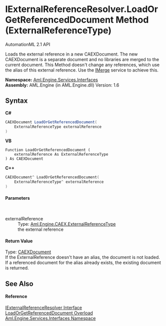 # IExternalReferenceResolver.LoadOrGetReferencedDocument Method (ExternalReferenceType)
AutomationML 2.1 API 

Loads the external reference in a new CAEXDocument. The new CAEXDocument is a separate document and no libraries are merged to the current document. This Method doesn't change any references, which use the alias of this external reference. Use the <a href="T_Aml_Engine_Services_Interfaces_IMerge">IMerge</a> service to achieve this.

**Namespace:**&nbsp;<a href="N_Aml_Engine_Services_Interfaces">Aml.Engine.Services.Interfaces</a><br />**Assembly:**&nbsp;AML.Engine (in AML.Engine.dll) Version: 1.6

## Syntax

**C#**<br />
``` C#
CAEXDocument LoadOrGetReferencedDocument(
	ExternalReferenceType externalReference
)
```

**VB**<br />
``` VB
Function LoadOrGetReferencedDocument ( 
	externalReference As ExternalReferenceType
) As CAEXDocument
```

**C++**<br />
``` C++
CAEXDocument^ LoadOrGetReferencedDocument(
	ExternalReferenceType^ externalReference
)
```


#### Parameters
&nbsp;<dl><dt>externalReference</dt><dd>Type: <a href="T_Aml_Engine_CAEX_ExternalReferenceType">Aml.Engine.CAEX.ExternalReferenceType</a><br />the external reference</dd></dl>

#### Return Value
Type: <a href="T_Aml_Engine_CAEX_CAEXDocument">CAEXDocument</a><br />If the ExternalReference doesn't have an alias, the document is not loaded. If a referenced document for the alias already exists, the existing document is returned.

## See Also


#### Reference
<a href="T_Aml_Engine_Services_Interfaces_IExternalReferenceResolver">IExternalReferenceResolver Interface</a><br /><a href="Overload_Aml_Engine_Services_Interfaces_IExternalReferenceResolver_LoadOrGetReferencedDocument">LoadOrGetReferencedDocument Overload</a><br /><a href="N_Aml_Engine_Services_Interfaces">Aml.Engine.Services.Interfaces Namespace</a><br />
